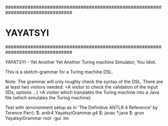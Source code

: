 ################################################################################
# YAYATSYI                                                                      #
################################################################################

YAYATSYI - Yet Another Yet Another Turing machine Simulator, You Idiot.

This is a sketch-grammar for a Turing machine DSL.

Note: The grammar will only roughly check the syntax of the DSL. There are at least two visitors needed:
  +A visitor to check the validation of the input (IDs, options ...)
  +A visitor which translates the Turing machine into a Java file (which simulates the Turing machine).
  
Test with (environment setup as in 'The Definitive ANTLR 4 Reference' by Terence Parr):
$: antlr4 YayatsyiGrammar.g4
$: javac *.java
$: grun YayatsyiGrammar root -gui <Testfile>.tm